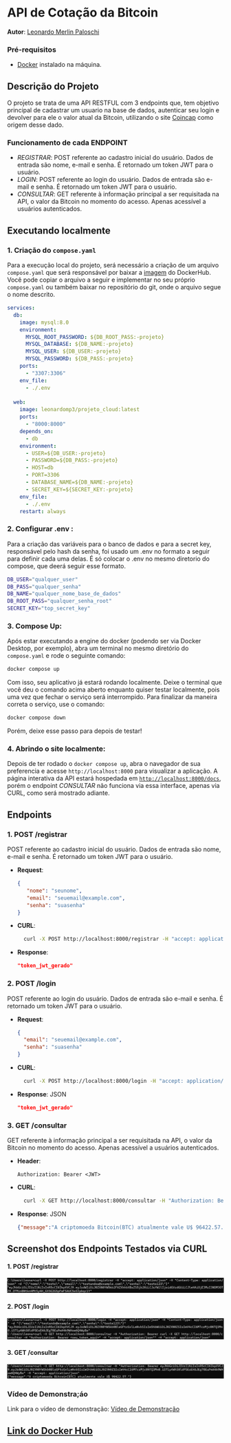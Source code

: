 
# API de Cotação da Bitcoin

**Autor**: [Leonardo Merlin Paloschi](https://github.com/leonardopaloschi)

### Pré-requisitos

- [Docker](https://www.docker.com/) instalado na máquina.
## Descrição do Projeto

O projeto se trata de uma API RESTFUL com 3 endpoints que, tem objetivo principal de cadastrar um usuario na base de dados, autenticar seu login e devolver para ele o valor atual da Bitcoin, utilizando o site [Coincap](https://docs.coincap.io) como origem desse dado.


### Funcionamento de cada ENDPOINT

- *REGISTRAR*: POST referente ao cadastro inicial do usuário. Dados de entrada são nome, e-mail e senha. É retornado um token JWT para o usuário.
- *LOGIN*: POST referente ao login do usuário. Dados de entrada são e-mail e senha. É retornado um token JWT para o usuário.
- *CONSULTAR*: GET referente à informação principal a ser requisitada na API, o valor da Bitcoin no momento do acesso. Apenas acessível a usuários autenticados.

## Executando localmente

### 1. Criação do `compose.yaml`

Para a execução local do projeto, será necessário a criação de um arquivo `compose.yaml` que será responsável por baixar a [imagem](https://hub.docker.com/r/leonardomp3/projeto_cloud) do DockerHub. Você pode copiar o arquivo a seguir e implementar no seu próprio `compose.yaml` ou também baixar no repositório do git, onde o arquivo segue o nome descrito.

```yaml
services:
  db:
    image: mysql:8.0  
    environment:
      MYSQL_ROOT_PASSWORD: ${DB_ROOT_PASS:-projeto} 
      MYSQL_DATABASE: ${DB_NAME:-projeto} 
      MYSQL_USER: ${DB_USER:-projeto}
      MYSQL_PASSWORD: ${DB_PASS:-projeto}
    ports: 
      - "3307:3306"
    env_file:
      - ./.env  

  web:
    image: leonardomp3/projeto_cloud:latest  
    ports: 
      - "8000:8000"  
    depends_on:
      - db
    environment:
      - USER=${DB_USER:-projeto}
      - PASSWORD=${DB_PASS:-projeto}
      - HOST=db
      - PORT=3306
      - DATABASE_NAME=${DB_NAME:-projeto}
      - SECRET_KEY=${SECRET_KEY:-projeto}
    env_file:
      - ./.env  
    restart: always
```

### 2. Configurar .env :
Para a criação das variáveis para o banco de dados e para a secret key, responsável pelo hash da senha, foi usado um .env no formato a seguir para definir cada uma delas. É só colocar o .env no mesmo diretorio do compose, que deerá seguir esse formato.

```bash
DB_USER="qualquer_user"
DB_PASS="qualquer_senha"
DB_NAME="qualquer_nome_base_de_dados"
DB_ROOT_PASS="qualquer_senha_root"
SECRET_KEY="top_secret_key"
```

### 3. Compose Up:

Após estar executando a engine do docker (podendo ser via Docker Desktop, por exemplo), abra um terminal no mesmo diretório do `compose.yaml` e rode o seguinte comando:

```bash
docker compose up 
```
Com isso, seu aplicativo já estará rodando localmente. Deixe o terminal que você deu o comando acima aberto enquanto quiser testar localmente, pois uma vez que fechar o serviço será interrompido. Para finalizar da maneira correta o serviço, use o comando:
```bash
docker compose down 
```
Porém, deixe esse passo para depois de testar!

### 4. Abrindo o site localmente:

Depois de ter rodado o `docker compose up`, abra o navegador de sua preferencia e acesse `http://localhost:8000` para visualizar a aplicação. A página interativa da API estará hospedada em [`http://localhost:8000/docs`](http://localhost:8000/docs), porém o endpoint *CONSULTAR* não funciona via essa interface, apenas via CURL, como será mostrado adiante.

## Endpoints

### 1. **POST /registrar**

   POST referente ao cadastro inicial do usuário. Dados de entrada são nome, e-mail e senha. É retornado um token JWT para o usuário.

   - **Request**:
      ```json
     {
         "nome": "seunome",
         "email": "seuemail@example.com",
         "senha": "suasenha"
     }
      ```

   - **CURL**:
      ```bash
        curl -X POST http://localhost:8000/registrar -H "accept: application/json" -H "Content-Type: application/json" -d "{\"nome\":\"seunome\",\"email\":\"seuemail@example.com\",\"senha\":\"suasenha\"}"
      ```

   - **Response**: 
     ```json
     "token_jwt_gerado"
     ```

### 2. **POST /login**

   POST referente ao login do usuário. Dados de entrada são e-mail e senha. É retornado um token JWT para o usuário.

   - **Request**:
      ```json
     {
        "email": "seuemail@example.com",
        "senha": "suasenha"
     }
      ```
   - **CURL**:
      ```bash
        curl -X POST http://localhost:8000/login -H "accept: application/json" -H "Content-Type: application/json" -d "{\"email\":\"testando@example.com\",\"senha\":\"teste123\"}"
      ```

   - **Response**: JSON
     ```json
     "token_jwt_gerado"
     ```

### 3. **GET /consultar**

   GET referente à informação principal a ser requisitada na API, o valor da Bitcoin no momento do acesso. Apenas acessível a usuários autenticados.

   - **Header**:
     ```
     Authorization: Bearer <JWT>
     ```
   - **CURL**:
      ```bash
        curl -X GET http://localhost:8000/consultar -H "Authorization: Bearer <seu_token_jwt>" -H "accept: application/json"
      ```
   - **Response**: JSON
     ```json
     {"message":"A criptomoeda Bitcoin(BTC) atualmente vale U$ 96422.57."}
     ```


## Screenshot dos Endpoints Testados via CURL

#### 1. **POST /registrar**

![Screenshot POST /registrar](./imgs/teste-registrar.png)

#### 2. **POST /login**

![Screenshot POST /login](./imgs/teste-login.png)

#### 3. **GET /consultar**

![Screenshot *GET /consulta](./imgs/teste-consultar.png)

### Vídeo de Demonstra;áo

Link para o vídeo de demonstração: [Vídeo de Demonstração]()

## [Link do Docker Hub](https://hub.docker.com/r/leonardomp3/projeto_cloud)
